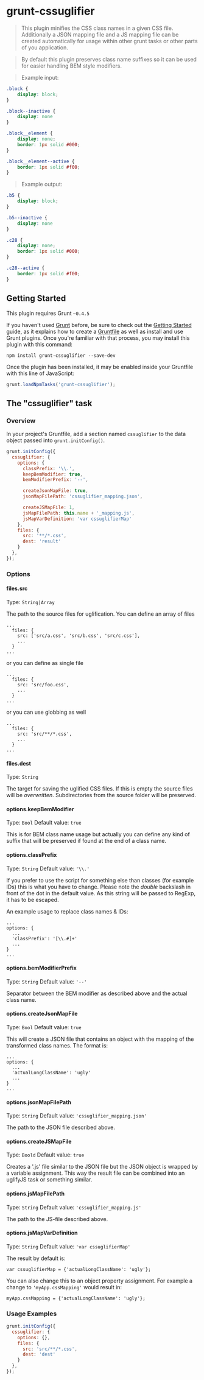 # grunt-cssuglifier

> This plugin minifies the CSS class names in a given CSS file. Additionally a JSON mapping file and a JS mapping file can be created automatically for usage within other grunt tasks or other parts of you application.

> By default this plugin preserves class name suffixes so it can be used for easier handling BEM style modifiers.

> Example input:

```css
.block {
    display: block;
}

.block--inactive {
    display: none
}

.block__element {
    display: none;
    border: 1px solid #000;
}

.block__element--active {
    border: 1px solid #f00;
}
```

> Example output:

```css
.b5 {
    display: block;
}

.b5--inactive {
    display: none
}

.c28 {
    display: none;
    border: 1px solid #000;
}

.c28--active {
    border: 1px solid #f00;
}
```


## Getting Started
This plugin requires Grunt `~0.4.5`

If you haven't used [Grunt](http://gruntjs.com/) before, be sure to check out the [Getting Started](http://gruntjs.com/getting-started) guide, as it explains how to create a [Gruntfile](http://gruntjs.com/sample-gruntfile) as well as install and use Grunt plugins. Once you're familiar with that process, you may install this plugin with this command:

```shell
npm install grunt-cssuglifier --save-dev
```

Once the plugin has been installed, it may be enabled inside your Gruntfile with this line of JavaScript:

```js
grunt.loadNpmTasks('grunt-cssuglifier');
```

## The "cssuglifier" task

### Overview
In your project's Gruntfile, add a section named `cssuglifier` to the data object passed into `grunt.initConfig()`.

```js
grunt.initConfig({
  cssuglifier: {
    options: {
      classPrefix: '\\.',
      keepBemModifier: true,
      bemModifierPrefix: '--',

      createJsonMapFile: true,
      jsonMapFilePath: 'cssuglifier_mapping.json',

      createJSMapFile: 1,
      jsMapFilePath: this.name + '_mapping.js',
      jsMapVarDefinition: 'var cssuglifierMap'
    },
    files: {
      src: '**/*.css',
      dest: 'result'
    }
  },
});
```

### Options

#### files.src
Type: `String|Array`

The path to the source files for uglification.
You can define an array of files

```
...
  files: {
    src: ['src/a.css', 'src/b.css', 'src/c.css'],
    ...
  }
...
```

or you can define as single file

```
...
  files: {
    src: 'src/foo.css',
    ...
  }
...
```

or you can use globbing as well

```
...
  files: {
    src: 'src/**/*.css',
    ...
  }
...
```

#### files.dest
Type: `String`

The target for saving the uglified CSS files.
If this is empty the source files will be *overwritten*.
Subdirectories from the source folder will be preserved.

#### options.keepBemModifier
Type: `Bool`
Default value: `true`

This is for BEM class name usage but actually you can define any kind of suffix that will be preserved if found at the end of a class name.

#### options.classPrefix
Type: `String`
Default value: `'\\.'`

If you prefer to use the script for something else than classes (for example IDs) this is what you have to change.
Please note the *double* backslash in front of the dot in the default value. As this string will be passed to RegExp, it has to be escaped.

An example usage to replace class names & IDs:
```
...
options: {
  ...
  'classPrefix': '[\\.#]+'
  ...
}
...
```

#### options.bemModifierPrefix
Type: `String`
Default value: `'--'`

Separator between the BEM modifier as described above and the actual class name.

#### options.createJsonMapFile
Type: `Bool`
Default value: `true`

This will create a JSON file that contains an object with the mapping of the transformed class names.
The format is:
```
...
options: {
  ...
  'actualLongClassName': 'ugly'
  ...
}
...
```

#### options.jsonMapFilePath
Type: `String`
Default value: `'cssuglifier_mapping.json'`

The path to the JSON file described above.

#### options.createJSMapFile
Type: `Boold`
Default value: `true`

Creates a '.js' file similar to the JSON file but the JSON object is wrapped by a variable assignment. This way the result file can be combined into an uglifyJS task or something similar.

#### options.jsMapFilePath
Type: `String`
Default value: `'cssuglifier_mapping.js'`

The path to the JS-file described above.

#### options.jsMapVarDefinition
Type: `String`
Default value: `'var cssuglifierMap'`

The result by default is:
```
var cssuglifierMap = {'actualLongClassName': 'ugly'};
```

You can also change this to an object property assignment.
For example a change to `'myApp.cssMapping'` would result in:
```
myApp.cssMapping = {'actualLongClassName': 'ugly'};
```

### Usage Examples


```js
grunt.initConfig({
  cssuglifier: {
    options: {},
    files: {
      src: 'src/**/*.css',
      dest: 'dest'
    }
  },
});
```


